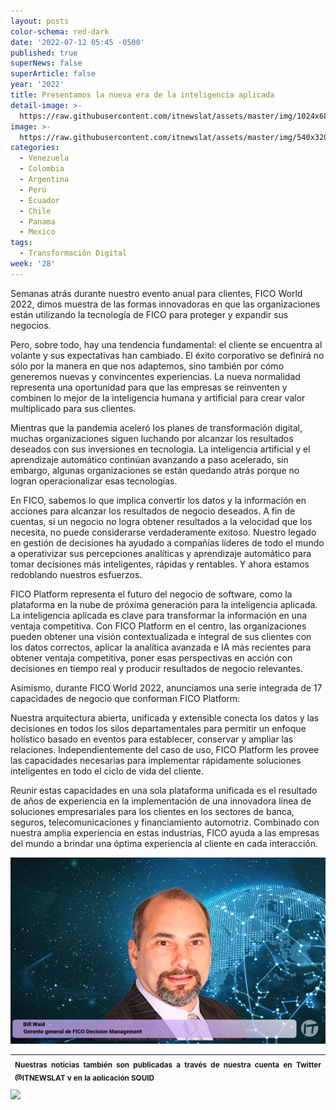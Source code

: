 ```yaml
---
layout: posts
color-schema: red-dark
date: '2022-07-12 05:45 -0500'
published: true
superNews: false
superArticle: false
year: '2022'
title: Presentamos la nueva era de la inteligencia aplicada
detail-image: >-
  https://raw.githubusercontent.com/itnewslat/assets/master/img/1024x680/bill-waid-g.jpg
image: >-
  https://raw.githubusercontent.com/itnewslat/assets/master/img/540x320/bill-waid-p.jpg
categories:
  - Venezuela
  - Colombia
  - Argentina
  - Perú
  - Ecuador
  - Chile
  - Panama
  - Mexico
tags:
  - Transformación Digital
week: '28'
---
```

Semanas atrás durante nuestro evento anual para clientes, FICO World 2022, dimos muestra de las formas innovadoras en que las organizaciones están utilizando la tecnología de FICO para proteger y expandir sus negocios.
 
Pero, sobre todo, hay una tendencia fundamental: el cliente se encuentra al volante y sus expectativas han cambiado. El éxito corporativo se definirá no sólo por la manera en que nos adaptemos, sino también por cómo generemos nuevas y convincentes experiencias. La nueva normalidad representa una oportunidad para que las empresas se reinventen y combinen lo mejor de la inteligencia humana y artificial para crear valor multiplicado para sus clientes.
 
Mientras que la pandemia aceleró los planes de transformación digital, muchas organizaciones siguen luchando por alcanzar los resultados deseados con sus inversiones en tecnología. La inteligencia artificial y el aprendizaje automático continúan avanzando a paso acelerado, sin embargo, algunas organizaciones se están quedando atrás porque no logran operacionalizar esas tecnologías.
 
En FICO, sabemos lo que implica convertir los datos y la información en acciones para alcanzar los resultados de negocio deseados. A fin de cuentas, si un negocio no logra obtener resultados a la velocidad que los necesita, no puede considerarse verdaderamente exitoso. Nuestro legado en gestión de decisiones ha ayudado a compañías líderes de todo el mundo a operativizar sus percepciones analíticas y aprendizaje automático para tomar decisiones más inteligentes, rápidas y rentables. Y ahora estamos redoblando nuestros esfuerzos.   
 
FICO Platform representa el futuro del negocio de software, como la plataforma en la nube de próxima generación para la inteligencia aplicada. La inteligencia aplicada es clave para transformar la información en una ventaja competitiva. Con FICO Platform en el centro, las organizaciones pueden obtener una visión contextualizada e integral de sus clientes con los datos correctos, aplicar la analítica avanzada e IA más recientes para obtener ventaja competitiva, poner esas perspectivas en acción con decisiones en tiempo real y producir resultados de negocio relevantes.  
 
Asimismo, durante FICO World 2022, anunciamos una serie integrada de 17 capacidades de negocio que conforman FICO Platform:

Nuestra arquitectura abierta, unificada y extensible conecta los datos y las decisiones en todos los silos departamentales para permitir un enfoque holístico basado en eventos para establecer, conservar y ampliar las relaciones. Independientemente del caso de uso, FICO Platform les provee las capacidades necesarias para implementar rápidamente soluciones inteligentes en todo el ciclo de vida del cliente.
 
Reunir estas capacidades en una sola plataforma unificada es el resultado de años de experiencia en la implementación de una innovadora línea de soluciones empresariales para los clientes en los sectores de banca, seguros, telecomunicaciones y financiamiento automotriz. Combinado con nuestra amplia experiencia en estas industrias, FICO ayuda a las empresas del mundo a brindar una óptima experiencia al cliente en cada interacción.

![](https://raw.githubusercontent.com/itnewslat/assets/master/img/540x320/bill-waid-p.jpg)

<table style="height: 42px;" width="569">
<tbody>
<tr>
<td style="text-align: justify;"><sub><strong>Nuestras noticias también son publicadas a través de nuestra cuenta en Twitter <a href="https://twitter.com/itnewslat?lang=es">@ITNEWSLAT</a> y en la aplicación <a href="https://squidapp.co/en/">SQUID</a></strong></sub></td>
</tr>
</tbody>
</table>

<img src="https://tracker.metricool.com/c3po.jpg?hash=56f88a41e39ab42c063cc51676587a04"/>